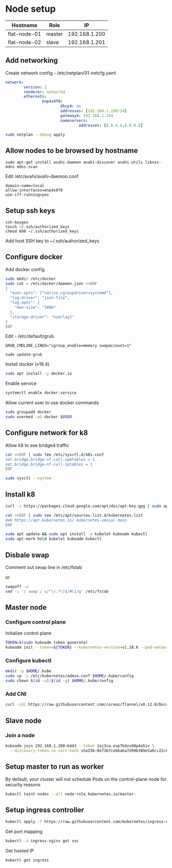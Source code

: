 # Node setup

| Hostname | Role | IP |
| -- | -- | -- |
| flat-node-01 | master | 192.168.1.200 |
| flat-node-02 | slave | 192.168.1.201 |

## Add networking

Create network config - /etc/netplan/01-netcfg.yaml

```yaml
network:
        version: 2
        renderer: networkd
        ethernets:
                enp4s0f0:
                        dhcp4: no
                        addresses: [192.168.1.200/24]
                        gateway4: 192.168.1.254
                        nameservers:
                                addresses: [8.8.4.4,8.8.8.8]
```

```sh
sudo netplan --debug apply
```

## Allow nodes to be browsed by hostname

```
sudo apt-get install avahi-daemon avahi-discover avahi-utils libnss-mdns mdns-scan
```

Edit /etc/avahi/avahi-daemon.conf

```
domain-name=local
allow-interfaces=enp4s0f0
use-iff-running=yes
```

## Setup ssh keys

```
ssh-keygen
touch ~/.ssh/authorized_keys
chmod 600 ~/.ssh/authorized_keys
```

Add host SSH key to ~/.ssh/authorized_keys

## Configure docker

Add docker config

```sh
sudo mkdir /etc/docker
sudo cat > /etc/docker/daemon.json <<EOF
{
  "exec-opts": ["native.cgroupdriver=systemd"],
  "log-driver": "json-file",
  "log-opts": {
    "max-size": "100m"
  },
  "storage-driver": "overlay2"
}
EOF
```

Edit - /etc/default/grub

```
GRUB_CMDLINE_LINUX="cgroup_enable=memory swapaccount=1"
```

```
sudo update-grub
```

Install docker (v19.4)

```sh
sudo apt install -y docker.io
```

Enable service

```sh
systemctl enable docker.service
```

Allow current user to use docker commands

```sh
sudo groupadd docker
sudo usermod -aG docker $USER
```

## Configure network for k8

Allow k8 to see bridged traffic

```sh
cat <<EOF | sudo tee /etc/sysctl.d/k8s.conf
net.bridge.bridge-nf-call-ip6tables = 1
net.bridge.bridge-nf-call-iptables = 1
EOF
```

```sh
sudo sysctl --system
```

## Install k8

```sh
curl -s https://packages.cloud.google.com/apt/doc/apt-key.gpg | sudo apt-key add -
```

```sh
cat <<EOF | sudo tee /etc/apt/sources.list.d/kubernetes.list
deb https://apt.kubernetes.io/ kubernetes-xenial main
EOF
```

```sh
sudo apt update && sudo apt install -y kubelet kubeadm kubectl
sudo apt-mark hold kubelet kubeadm kubectl
```

## Disbale swap

Comment out swap line in /etc/fstab

or

```sh
swapoff -a
sed -i '/ swap / s/^\(.*\)$/#\1/g' /etc/fstab
```

## Master node

### Configure control plane

Initialize control plane

```sh
TOKEN=$(sudo kubeadm token generate)
kubeadm init --token=${TOKEN} --kubernetes-version=v1.18.6 --pod-network-cidr=10.244.0.0/16
```

### Configure kubectl

```sh
mkdir -p $HOME/.kube
sudo cp -i /etc/kubernetes/admin.conf $HOME/.kube/config
sudo chown $(id -u):$(id -g) $HOME/.kube/config
```

### Add CNI

```sh
curl -sSL https://raw.githubusercontent.com/coreos/flannel/v0.12.0/Documentation/kube-flannel.yml | kubectl apply -f -
```

## Slave node

### Join a node

```sh
kubeadm join 192.168.1.200:6443 --token 1aj3cw.evp7kdzs08p4a5iv \
  --discovery-token-ca-cert-hash sha256:0e73b7ceb6a6a7d99b389e5a6cc22c6a97a2c3077952565fbeb46bdf0aa40281
```

## Setup master to run as worker

By default, your cluster will not schedule Pods on the control-plane node for security reasons

```sh
kubectl taint nodes --all node-role.kubernetes.io/master-
```

## Setup ingress controller

```sh
kubectl apply -f https://raw.githubusercontent.com/kubernetes/ingress-nginx/controller-v0.34.1/deploy/static/provider/baremetal/deploy.yaml
```

Get port mapping

```sh
kubectl -n ingress-nginx get svc
```

Get hosted IP

```sh
kubectl get ingress
```
